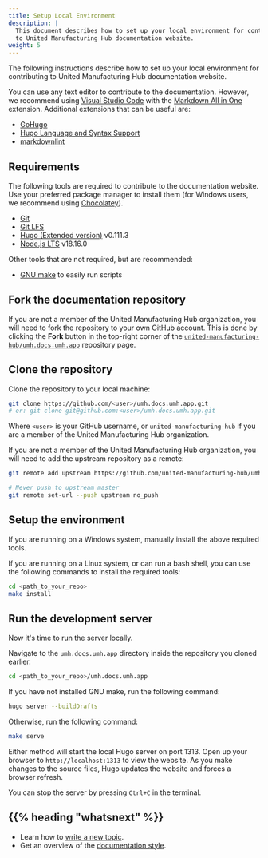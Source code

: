 ```yaml
---
title: Setup Local Environment
description: |
  This document describes how to set up your local environment for contributing
  to United Manufacturing Hub documentation website.
weight: 5
---
```


The following instructions describe how to set up your local environment for
contributing to United Manufacturing Hub documentation website.

You can use any text editor to contribute to the documentation. However, we
recommend using [Visual Studio Code](https://code.visualstudio.com/) with the
[Markdown All in One](https://marketplace.visualstudio.com/items?itemName=yzhang.markdown-all-in-one)
extension. Additional extensions that can be useful are:

- [GoHugo](https://marketplace.visualstudio.com/items?itemName=phoenisx.gohugo)
- [Hugo Language and Syntax Support](https://marketplace.visualstudio.com/items?itemName=budparr.language-hugo-vscode)
- [markdownlint](https://marketplace.visualstudio.com/items?itemName=DavidAnson.vscode-markdownlint)

## Requirements

The following tools are required to contribute to the documentation website. Use
your preferred package manager to install them (for Windows users, we recommend
using [Chocolatey](https://chocolatey.org/)).

- [Git](https://git-scm.com/)
- [Git LFS](https://git-lfs.com/)
- [Hugo (Extended version)](https://gohugo.io/) v0.111.3
- [Node.js LTS](https://nodejs.org/en/) v18.16.0

Other tools that are not required, but are recommended:

- [GNU make](https://www.gnu.org/software/make/) to easily run scripts

## Fork the documentation repository

If you are not a member of the United Manufacturing Hub organization, you will
need to fork the repository to your own GitHub account. This is done by clicking
the **Fork** button in the top-right corner of the
[`united-manufacturing-hub/umh.docs.umh.app`](https://github.com/united-manufacturing-hub/umh.docs.umh.app)
repository page.

## Clone the repository

Clone the repository to your local machine:

```sh
git clone https://github.com/<user>/umh.docs.umh.app.git
# or: git clone git@github.com:<user>/umh.docs.umh.app.git
```

Where `<user>` is your GitHub username, or `united-manufacturing-hub` if
you are a member of the United Manufacturing Hub organization.

If you are not a member of the United Manufacturing Hub organization, you will
need to add the upstream repository as a remote:

```sh
git remote add upstream https://github.com/united-manufacturing-hub/umh.docs.umh.app.git

# Never push to upstream master
git remote set-url --push upstream no_push
```

## Setup the environment

If you are running on a Windows system, manually install the above required tools.

If you are running on a Linux system, or can run a bash shell, you can use the
following commands to install the required tools:

```sh
cd <path_to_your_repo>
make install
```

## Run the development server

Now it's time to run the server locally.

Navigate to the `umh.docs.umh.app` directory inside the repository you cloned
earlier.

```sh
cd <path_to_your_repo>/umh.docs.umh.app
```

If you have not installed GNU make, run the following command:

```sh
hugo server --buildDrafts
```

Otherwise, run the following command:

```sh
make serve
```

Either method will start the local Hugo server on port 1313. Open up your browser to
`http://localhost:1313` to view the website. As you make changes to the source
files, Hugo updates the website and forces a browser refresh.

You can stop the server by pressing `Ctrl+C` in the terminal.

## {{% heading "whatsnext" %}}

- Learn how to [write a new topic](/docs/development/contribute/documentation/write-new-topic/).
- Get an overview of the [documentation style](/docs/development/contribute/documentation/style/).
